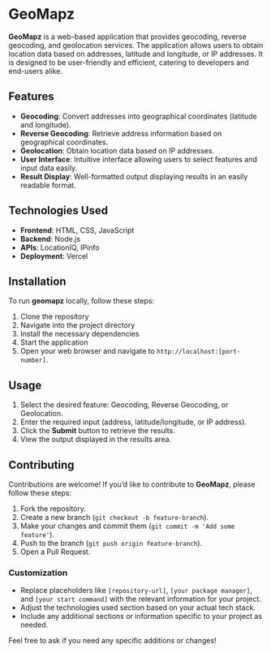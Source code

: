 # GeoMapz

**GeoMapz** is a web-based application that provides geocoding, reverse geocoding, and geolocation services. The application allows users to obtain location data based on addresses, latitude and longitude, or IP addresses. It is designed to be user-friendly and efficient, catering to developers and end-users alike.

## Features

- **Geocoding**: Convert addresses into geographical coordinates (latitude and longitude).
- **Reverse Geocoding**: Retrieve address information based on geographical coordinates.
- **Geolocation**: Obtain location data based on IP addresses.
- **User Interface**: Intuitive interface allowing users to select features and input data easily.
- **Result Display**: Well-formatted output displaying results in an easily readable format.

## Technologies Used

- **Frontend**: HTML, CSS, JavaScript
- **Backend**:  Node.js
- **APIs**: LocationIQ, IPinfo
- **Deployment**: Vercel

## Installation

To run **geomapz** locally, follow these steps:

1. Clone the repository
2. Navigate into the project directory
3. Install the necessary dependencies
4. Start the application
5. Open your web browser and navigate to `http://localhost:[port-number]`.

## Usage

1. Select the desired feature: Geocoding, Reverse Geocoding, or Geolocation.
2. Enter the required input (address, latitude/longitude, or IP address).
3. Click the **Submit** button to retrieve the results.
4. View the output displayed in the results area.

## Contributing

Contributions are welcome! If you’d like to contribute to **GeoMapz**, please follow these steps:

1. Fork the repository.
2. Create a new branch (`git checkout -b feature-branch`).
3. Make your changes and commit them (`git commit -m 'Add some feature'`).
4. Push to the branch (`git push origin feature-branch`).
5. Open a Pull Request.


### Customization
- Replace placeholders like `[repository-url]`, `[your package manager]`, and `[your start command]` with the relevant information for your project.
- Adjust the technologies used section based on your actual tech stack.
- Include any additional sections or information specific to your project as needed.

Feel free to ask if you need any specific additions or changes!
